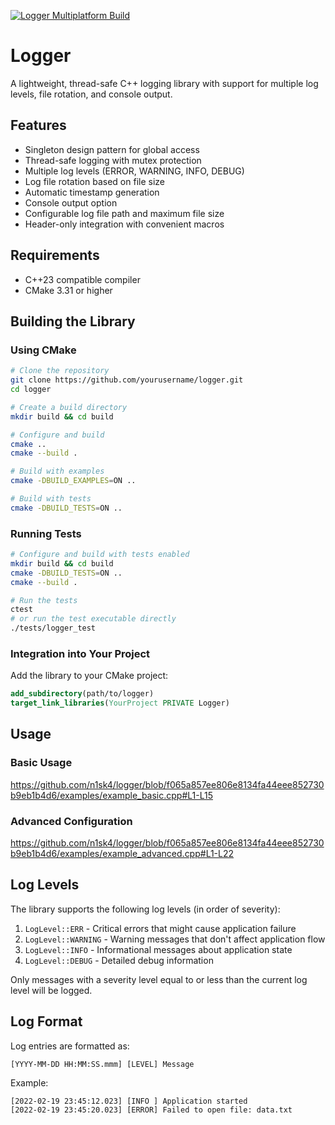 [![Logger Multiplatform Build](https://github.com/n1sk4/logger/actions/workflows/main_build.yml/badge.svg)](https://github.com/n1sk4/logger/actions/workflows/main_build.yml)

# Logger
A lightweight, thread-safe C++ logging library with support for multiple log levels, file rotation, and console output.

## Features
- Singleton design pattern for global access
- Thread-safe logging with mutex protection
- Multiple log levels (ERROR, WARNING, INFO, DEBUG)
- Log file rotation based on file size
- Automatic timestamp generation
- Console output option
- Configurable log file path and maximum file size
- Header-only integration with convenient macros

## Requirements
- C++23 compatible compiler
- CMake 3.31 or higher

## Building the Library
### Using CMake
```bash
# Clone the repository
git clone https://github.com/yourusername/logger.git
cd logger

# Create a build directory
mkdir build && cd build

# Configure and build
cmake ..
cmake --build .

# Build with examples
cmake -DBUILD_EXAMPLES=ON ..

# Build with tests
cmake -DBUILD_TESTS=ON ..
```

### Running Tests
```bash
# Configure and build with tests enabled
mkdir build && cd build
cmake -DBUILD_TESTS=ON ..
cmake --build .

# Run the tests
ctest
# or run the test executable directly
./tests/logger_test
```

### Integration into Your Project
Add the library to your CMake project:
```cmake
add_subdirectory(path/to/logger)
target_link_libraries(YourProject PRIVATE Logger)
```

## Usage
### Basic Usage
https://github.com/n1sk4/logger/blob/f065a857ee806e8134fa44eee852730b9eb1b4d6/examples/example_basic.cpp#L1-L15

### Advanced Configuration
https://github.com/n1sk4/logger/blob/f065a857ee806e8134fa44eee852730b9eb1b4d6/examples/example_advanced.cpp#L1-L22

## Log Levels
The library supports the following log levels (in order of severity):

1. `LogLevel::ERR` - Critical errors that might cause application failure
2. `LogLevel::WARNING` - Warning messages that don't affect application flow
3. `LogLevel::INFO` - Informational messages about application state
4. `LogLevel::DEBUG` - Detailed debug information

Only messages with a severity level equal to or less than the current log level will be logged.

## Log Format
Log entries are formatted as:
```
[YYYY-MM-DD HH:MM:SS.mmm] [LEVEL] Message
```

Example:
```
[2022-02-19 23:45:12.023] [INFO ] Application started
[2022-02-19 23:45:20.023] [ERROR] Failed to open file: data.txt
```
